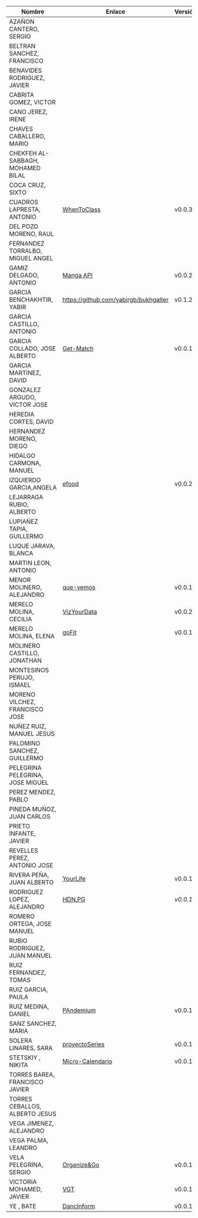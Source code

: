 | Nombre | Enlace | Versión |
|--------|--------|---------|
| AZAÑON CANTERO, SERGIO| | |
| BELTRAN SANCHEZ, FRANCISCO| | |
| BENAVIDES RODRIGUEZ, JAVIER| | |
| CABRITA GOMEZ, VICTOR| | |
| CANO JEREZ, IRENE| | |
| CHAVES CABALLERO, MARIO| | |
| CHEKFEH AL-SABBAGH, MOHAMED BILAL| | |
| COCA CRUZ, SIXTO| | |
| CUADROS LAPRESTA, ANTONIO| [WhenToClass](https://github.com/antoniocuadros/WhenToClass) | v0.0.3 |
| DEL POZO MORENO, RAUL| | |
| FERNANDEZ TORRALBO, MIGUEL ANGEL| | |
| GAMIZ DELGADO, ANTONIO| [Manga API](https://github.com/antoniogamiz/manga-api) | v0.0.2 |
| GARCIA BENCHAKHTIR, YABIR| https://github.com/yabirgb/bukhgalter | v0.1.2 |
| GARCIA CASTILLO, ANTONIO| | |
| GARCIA COLLADO, JOSE ALBERTO| [Get-Match](https://github.com/joseegc10/get-match) | v0.0.1 |
| GARCIA MARTINEZ, DAVID| | |
| GONZALEZ ARGUDO, VICTOR JOSE| | |
| HEREDIA CORTES, DAVID| | |
| HERNANDEZ MORENO, DIEGO| | |
| HIDALGO CARMONA, MANUEL| | |
| IZQUIERDO GARCIA,ANGELA|[efood](https://github.com/angelaig-ugr/efood)|v0.0.2|
| LEJARRAGA RUBIO, ALBERTO| | |
| LUPIAÑEZ TAPIA, GUILLERMO| | |
| LUQUE JARAVA, BLANCA| | |
| MARTIN LEON, ANTONIO| | |
| MENOR MOLINERO, ALEJANDRO| [que-vemos](https://github.com/AlexMenor/que-vemos) | v0.0.1 |
| MERELO MOLINA, CECILIA| [VizYourData](https://github.com/cecimerelo/VizYourData) | v0.0.2 |
| MERELO MOLINA, ELENA| [goFit](https://github.com/ElenaMerelo/goFit)| v0.0.1 |
| MOLINERO CASTILLO, JONATHAN| | |
| MONTESINOS PERUJO, ISMAEL| | |
| MORENO VILCHEZ, FRANCISCO JOSE| | |
| NUÑEZ RUIZ, MANUEL JESUS| | |
| PALOMINO SANCHEZ, GUILLERMO| | |
| PELEGRINA PELEGRINA, JOSE MIGUEL| | |
| PEREZ MENDEZ, PABLO| | |
| PINEDA MUÑOZ, JUAN CARLOS| | |
| PRIETO INFANTE, JAVIER| | |
| REVELLES PEREZ, ANTONIO JOSE| | |
| RIVERA PEÑA, JUAN ALBERTO| [YourLife](https://github.com/juanalberto58/AppIV)| v0.0.1 |
| RODRIGUEZ LOPEZ, ALEJANDRO|[HDN.PG](https://github.com/alexrodriguezlop/HDN.PG)  |*v0.0.1* |
| ROMERO ORTEGA, JOSE MANUEL| | |
| RUBIO RODRIGUEZ, JUAN MANUEL| | |
| RUIZ FERNANDEZ, TOMAS| | |
| RUIZ GARCIA, PAULA| | |
| RUIZ MEDINA, DANIEL| [PAndemium](https://github.com/DanielRuizMed/PAndemium) | v0.0.1 |
| SANZ SANCHEZ, MARIA| | |
| SOLERA LINARES, SARA| [proyectoSeries](https://github.com/sarasolera/proyectoSeries) | v0.0.1 |
| STETSKIY , NIKITA| [Micro-Calendario](https://github.com/nikitastetskiy/micro-calendario) | v0.0.1 |
| TORRES BAREA, FRANCISCO JAVIER| | |
| TORRES CEBALLOS, ALBERTO JESUS| | |
| VEGA JIMENEZ, ALEJANDRO| | |
| VEGA PALMA, LEANDRO| | |
| VELA PELEGRINA, SERGIO| [Organize&Go](https://github.com/sergiovp/IV-OrganizeAndGo) | v0.0.1 |
| VICTORIA MOHAMED, JAVIER| [VGT](https://github.com/javizzyv/VideoGameTracker) | v0.0.1 |
| YE , BATE| [DancInform](https://github.com/WolfYe98/Proyecto_IV_Bate)| v0.0.1 |
